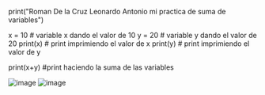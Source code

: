 print("Roman De la Cruz Leonardo Antonio mi practica de suma de variables")

x = 10 # variable x dando el valor de 10
y = 20 # variable y dando el valor de 20
print(x) # print imprimiendo el valor de x
print(y) # print imprimiendo el valor de y

print(x+y) #print haciendo la suma de las variables


![image](https://github.com/user-attachments/assets/2522c3b2-f7a4-4e88-ab60-edffd83b36b2)
![image](https://github.com/user-attachments/assets/0b02e7ca-409d-4585-bd76-ad66ed7cbcc3)





